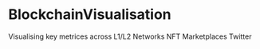 # BlockchainVisualisation

Visualising key metrices across L1/L2 Networks 
NFT Marketplaces
Twitter 
